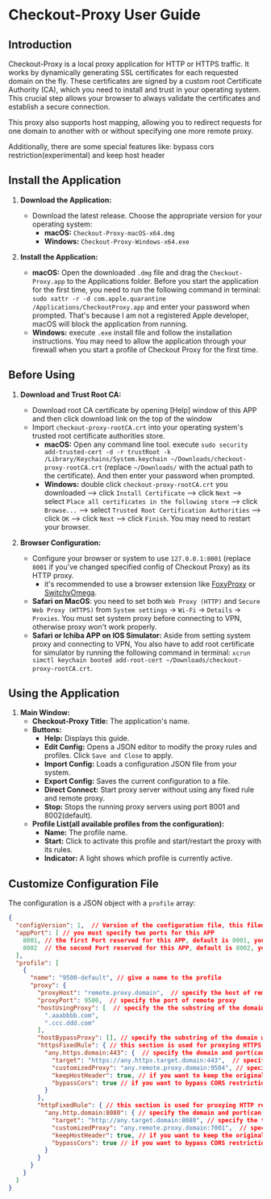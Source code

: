 # Checkout-Proxy User Guide

## Introduction

Checkout-Proxy is a local proxy application for HTTP or HTTPS traffic. It works by dynamically generating SSL certificates for each requested domain on the fly. These certificates are signed by a custom root Certificate Authority (CA), which you need to install and trust in your operating system. This crucial step allows your browser to always validate the certificates and establish a secure connection.

This proxy also supports host mapping, allowing you to redirect requests for one domain to another with or without specifying one more remote proxy.

Additionally, there are some special features like: bypass cors restriction(experimental) and keep host header

## Install the Application
1.  **Download the Application:**
    *   Download the latest release. Choose the appropriate version for your operating system:
        *   **macOS:** `Checkout-Proxy-macOS-x64.dmg`
        *   **Windows:** `Checkout-Proxy-Windows-x64.exe`

2.  **Install the Application:**
    *   **macOS:** Open the downloaded `.dmg` file and drag the `Checkout-Proxy.app` to the Applications folder. Before you start the application for the first time, you need to run the following command in terminal: `sudo xattr -r -d com.apple.quarantine /Applications/CheckoutProxy.app` and enter your password when prompted. That's because I am not a registered Apple developer, macOS will block the application from running.
    *   **Windows:** execute `.exe` install file and follow the installation instructions. You may need to allow the application through your firewall when you start a profile of Checkout Proxy for the first time.

## Before Using
1.  **Download and Trust Root CA:**
    *   Download root CA certificate by opening [Help] window of this APP and then click download link on the top of the window
    *   Import `checkout-proxy-rootCA.crt` into your operating system's trusted root certificate authorities store.
        *   **macOS:** Open any command line tool. execute `sudo security add-trusted-cert -d -r trustRoot -k /Library/Keychains/System.keychain ~/Downloads/checkout-proxy-rootCA.crt` (replace `~/Downloads/` with the actual path to the certificate). And then enter your password when prompted.
        *   **Windows:** double click `checkout-proxy-rootCA.crt` you downloaded --> click `Install Certificate` --> click `Next` --> select `Place all certificates in the following store` --> click `Browse...` --> select `Trusted Root Certification Authorities` --> click `OK` --> click `Next` --> click `Finish`. You may need to restart your browser.

2.  **Browser Configuration:**
    *   Configure your browser or system to use `127.0.0.1:8001` (replace `8001` if you've changed specified config of Checkout Proxy) as its HTTP proxy.
        *  it's recommended to use a browser extension like [FoxyProxy](https://addons.mozilla.org/en-US/firefox/addon/foxyproxy-standard/) or [SwitchyOmega](https://chromewebstore.google.com/detail/proxy-switchyomega-3-zero/pfnededegaaopdmhkdmcofjmoldfiped?pli=1).
    *   **Safari on MacOS**: you need to set both `Web Proxy (HTTP)` and `Secure Web Proxy (HTTPS)` from `System settings` -> `Wi-Fi` -> `Details` -> `Proxies`. You must set system proxy before connecting to VPN, otherwise proxy won't work properly.
    *   **Safari or Ichiba APP on IOS Simulator:** Aside from setting system proxy and connecting to VPN, You also have to add root certificate for simulator by running the following command in terminal: `xcrun simctl keychain booted add-root-cert ~/Downloads/checkout-proxy-rootCA.crt`.
           
## Using the Application
1.  **Main Window:**
    *   **Checkout-Proxy Title:** The application's name.
    *   **Buttons:**
        *   **Help:** Displays this guide.
        *   **Edit Config:** Opens a JSON editor to modify the proxy rules and profiles. Click `Save and Close` to apply.
        *   **Import Config:** Loads a configuration JSON file from your system.
        *   **Export Config:** Saves the current configuration to a file.
        *   **Direct Connect:** Start proxy server without using any fixed rule and remote proxy.
        *   **Stop:** Stops the running proxy servers using port 8001 and 8002(default).
    *   **Profile List(all available profiles from the configuration):**
        *   **Name:** The profile name.
        *   **Start:** Click to activate this profile and start/restart the proxy with its rules.
        *   **Indicator:** A light shows which profile is currently active.

## Customize Configuration File

The configuration is a JSON object with a `profile` array:

```json
{
  "configVersion": 1,  // Version of the configuration file, this filed is used for informing you in case newer configuration format is released. you should not change this value.
  "appPort": [ // you must specify two ports for this APP
    8001, // the first Port reserved for this APP, default is 8001, you should always use this port to access Checkout Proxy,
    8002  // the second Port reserved for this APP, default is 8002, you should never access this port directly
  ],
  "profile": [
    {
      "name": "9500-default", // give a name to the profile
      "proxy": {
        "proxyHost": "remote.proxy.domain",  // specify the host of remote proxy
        "proxyPort": 9500,  // specify the port of remote proxy
        "hostUsingProxy": [  // specify the the substring of the domain that you want to use remote proxy, priority : httpsFixedRule = httpFixedRule > hostBypassProxy > hostUsingProxy
          ".aaabbbb.com",
          ".ccc.ddd.com"
        ],
        "hostBypassProxy": [], // specify the substring of the domain which you don't want to use remote proxy, this has higher priority than `hostUsingProxy`
        "httpsFixedRule": { // this section is used for proxying HTTPS request to https/http target. All the rules in this section will not use remote proxy specified by proxy.proxyHost and proxy.proxyPort, if you want to use secondary proxy server, you need to specify `customizedProxy` field for each rule
          "any.https.domain:443": {  // specify the domain and port(can not omit) that you want to use fixed rule
            "target": "https://any.https.target.domain:443",  // specify the target protocal, domain and port
            "customizedProxy": "any.remote.proxy.domain:9504", // specify the secondary proxy server, if you don't want to use secondary proxy server, you can omit this field
            "keepHostHeader": true, // if you want to keep the original host header, you can set this field to true, default is false, in most of the case you don't need to set this field
            "bypassCors": true // if you want to bypass CORS restriction, you can set this field to true, default is false, it's experimental feature, you can use this feature only if you know what you are doing
          }
        },
        "httpFixedRule": { // this section is used for proxying HTTP request to https/http target. All the rules in this section will not use remote proxy specified by proxy.proxyHost and proxy.proxyPort, if you want to use secondary proxy server, you need to specify `customizedProxy` field for each rule
          "any.http.domain:8080": { // specify the domain and port(can not omit) that you want to use fixed rule
            "target": "http://any.target.domain:8080", // specify the target protocal, domain and port
            "customizedProxy": "any.remote.proxy.domain:7001",  // specify the secondary proxy server, if you don't want to use secondary proxy server, you can omit this field
            "keepHostHeader": true, // if you want to keep the original host header, you can set this field to true, default is false, in most of the case you don't need to set this field
            "bypassCors": true // if you want to bypass CORS restriction, you can set this field to true, default is false, it's experimental feature, you can use this feature only if you know what you are doing
          }
        }
      }
    }
  ]
}
```

